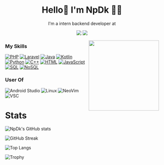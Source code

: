 <h1 align="center">
Hello👋 I'm NpDk 🧑‍💻</h1>

<p align="center">
  I'm a intern backend developer at 
</p>

<p align="center">
  <a href="https://www.instagram.com/npdk.me/"><img src="https://img.shields.io/badge/Instagram-E4405F?style=for-the-badge&logo=instagram&logoColor=white" /></a>
  <a href="https://www.youtube.com/khenop"><img src="https://img.shields.io/badge/YouTube-FF0000?style=for-the-badge&logo=youtube&logoColor=white" /></a>

</p>
<img align='right' src="https://media.giphy.com/media/M9gbBd9nbDrOTu1Mqx/giphy.gif" width="230">


### My Skills

[![PHP](https://img.shields.io/badge/PHP-777BB4?style=for-the-badge&logo=php&logoColor=white)](https://github.com/npdkdev?tab=repositories&q=&type=&language=PHP)
[![Laravel](https://img.shields.io/badge/Laravel-FF2D20?style=for-the-badge&logo=laravel&logoColor=white)]()
[![Java](https://img.shields.io/badge/Java-ED8B00?style=for-the-badge&logo=java&logoColor=white)](https://github.com/npdkdev?tab=repositories&q=&type=&language=java)
[![Kotlin](https://img.shields.io/badge/Kotlin-0095D5?&style=for-the-badge&logo=kotlin&logoColor=white)](https://github.com/npdkdev?tab=repositories&q=&type=&language=kotlin)
[![Python](https://img.shields.io/badge/Python-3776AB?style=for-the-badge&logo=python&logoColor=white)](https://github.com/npdkdev?tab=repositories&q=&type=&language=python)
[![C++](https://img.shields.io/badge/C%2B%2B-00599C?style=for-the-badge&logo=c%2B%2B&logoColor=white)](https://github.com/npdkdev?tab=repositories&q=&type=&language=C%2B%2B)
[![HTML](https://img.shields.io/badge/HTML5-E34F26?style=for-the-badge&logo=html5&logoColor=white)](https://github.com/npdkdev?tab=repositories&q=&type=&language=html)
[![JavaScript](https://img.shields.io/badge/JavaScript-F7DF1E?style=for-the-badge&logo=javascript&logoColor=black)](https://github.com/npdkdev?tab=repositories&q=&type=&language=javascript)
[![SQL](https://img.shields.io/badge/MySQL-005C84?style=for-the-badge&logo=mysql&logoColor=white)](https://github.com/npdkdev?tab=repositories&q=&type=&language=sql)
[![NoSQL](https://img.shields.io/badge/MongoDB-4EA94B?style=for-the-badge&logo=mongodb&logoColor=white)](https://github.com/npdkdev?tab=repositories&q=&type=&language=sql)

### User Of

![Android Studio](https://img.shields.io/badge/-AndroidStudio-000?&logo=AndroidStudio)
![Linux](https://img.shields.io/badge/-Linux-000?&logo=Linux)
![NeoVim](https://img.shields.io/badge/-NeoVim-000?&logo=neovim)
![VSC](https://img.shields.io/badge/-VisualStudioCode-000?&logo=VisualStudioCode&logoColor=4479A1)

# Stats
 ![NpDk's GitHub stats](https://github-readme-stats.vercel.app/api?username=npdkdev&show_icons=true&count_private=true&theme=onedark)
  
  ![GitHub Streak](https://github-readme-streak-stats.herokuapp.com?user=npdkdev&theme=tokyonight&theme=onedark)
  
  ![Top Langs](https://github-readme-stats.vercel.app/api/top-langs/?username=npdkdev&layout=compact&theme=onedark)

![Trophy](https://github-profile-trophy.vercel.app/?username=npdkdev&theme=onedark&column=3&margin-w=15&margin-h=15)

<!---
npdkdev/npdkdev is a ✨ special ✨ repository because its `README.md` (this file) appears on your GitHub profile.
You can click the Preview link to take a look at your changes.
--->

